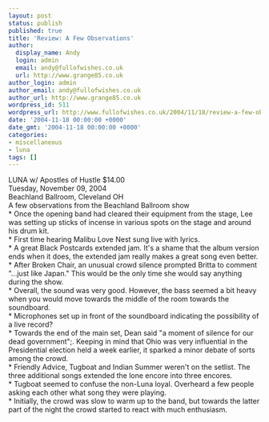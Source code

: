 ```yaml
---
layout: post
status: publish
published: true
title: 'Review: A Few Observations'
author:
  display_name: Andy
  login: admin
  email: andy@fullofwishes.co.uk
  url: http://www.grange85.co.uk
author_login: admin
author_email: andy@fullofwishes.co.uk
author_url: http://www.grange85.co.uk
wordpress_id: 511
wordpress_url: http://www.fullofwishes.co.uk/2004/11/18/review-a-few-observations/
date: '2004-11-18 00:00:00 +0000'
date_gmt: '2004-11-18 00:00:00 +0000'
categories:
- miscellaneous
- luna
tags: []
---
```

<p>LUNA w/ Apostles of Hustle $14.00<br />Tuesday, November 09, 2004<br />Beachland Ballroom, Cleveland OH<br />A few observations from the Beachland Ballroom show<br />* Once the opening band had cleared their equipment from the stage, Lee was setting up sticks of incense in various spots on the stage and around his drum kit.<br />* First time hearing Malibu Love Nest sung live with lyrics.<br />* A great Black Postcards extended jam.  It's a shame that the album version ends when it does, the extended jam really makes a great song even better.<br />* After Broken Chair, an unusual crowd silence prompted Britta to comment "...just like Japan."  This would be the only time she would say anything during the show.<br />* Overall, the sound was very good.  However, the bass seemed a bit heavy when you would move towards the middle of the room towards the soundboard.<br />* Microphones set up in front of the soundboard indicating the possibility of a live record?<br />* Towards the end of the main set, Dean said "a moment of silence for our dead government";.  Keeping in mind that Ohio was very influential in the Presidential election held a week earlier, it sparked a minor debate of sorts among the crowd.<br />* Friendly Advice, Tugboat and Indian Summer weren't on the setlist.  The three additional songs extended the lone encore into three encores.<br />* Tugboat seemed to confuse the non-Luna loyal.  Overheard a few people asking each other what song they were playing.<br />* Initially, the crowd was slow to warm up to the band, but towards the latter part of the night the crowd started to react with much enthusiasm.</p>
